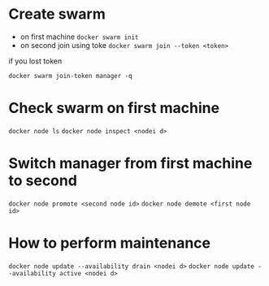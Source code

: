 # Create swarm

- on first machine `docker swarm init`
- on second join using toke `docker swarm join --token <token>`

if you lost token

`docker swarm join-token manager -q`

# Check swarm on first machine

`docker node ls`
`docker node inspect <nodei d>`

# Switch manager from first machine to second

`docker node promote <second node id>`
`docker node demote <first node id>`

# How to perform maintenance

`docker node update --availability drain <nodei d>`
`docker node update --availability active <nodei d>`
